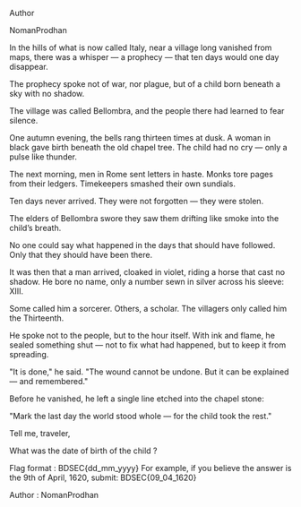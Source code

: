 Author

NomanProdhan

In the hills of what is now called Italy, near a village long vanished from maps, there was a whisper — a prophecy — that ten days would one day disappear.

The prophecy spoke not of war, nor plague, but of a child born beneath a sky with no shadow.

The village was called Bellombra, and the people there had learned to fear silence.

One autumn evening, the bells rang thirteen times at dusk. A woman in black gave birth beneath the old chapel tree. The child had no cry — only a pulse like thunder.

The next morning, men in Rome sent letters in haste. Monks tore pages from their ledgers. Timekeepers smashed their own sundials.

Ten days never arrived. They were not forgotten — they were stolen.

The elders of Bellombra swore they saw them drifting like smoke into the child’s breath.

No one could say what happened in the days that should have followed. Only that they should have been there.

It was then that a man arrived, cloaked in violet, riding a horse that cast no shadow. He bore no name, only a number sewn in silver across his sleeve: XIII.

Some called him a sorcerer. Others, a scholar. The villagers only called him the Thirteenth.

He spoke not to the people, but to the hour itself. With ink and flame, he sealed something shut — not to fix what had happened, but to keep it from spreading.

"It is done," he said. "The wound cannot be undone. But it can be explained — and remembered."

Before he vanished, he left a single line etched into the chapel stone:

"Mark the last day the world stood whole — for the child took the rest."

Tell me, traveler,

What was the date of birth of the child ?

Flag format : BDSEC{dd_mm_yyyy} For example, if you believe the answer is the 9th of April, 1620, submit: BDSEC{09_04_1620}

Author : NomanProdhan
